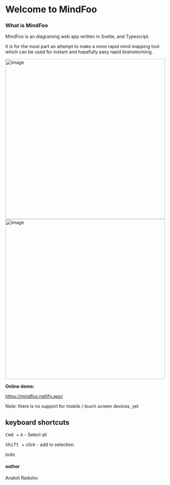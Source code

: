 # Welcome to MindFoo

### What is MindFoo

  

MindFoo is an diagraming web app written in Svelte, and Typescript.

It is for the most part an attempt to make a more rapid mind mapping tool which can be used for instant and hopefully easy rapid brainstorming.

  

<img  width="500"  alt="image"  src="https://github.com/anatolipr/arrows/assets/29383028/0b98a73c-0c35-41a9-9047-a4f3d3f5defe">

<img width="500" alt="image" src="https://github.com/anatolipr/arrows/assets/29383028/61dc6f8c-2794-4cf6-a7cf-fb1d5a14edd4">


**Online demo:**

https://mindfoo.netlify.app/

Note: there is no support for mobile / touch screen devices, yet
  

## keyboard shortcuts

<kbd>Cmd </kbd> + <kbd>A</kbd> - Select all

<kbd>Shift </kbd> + *click* - add to selection

todo

#### author

Anatoli Radulov
